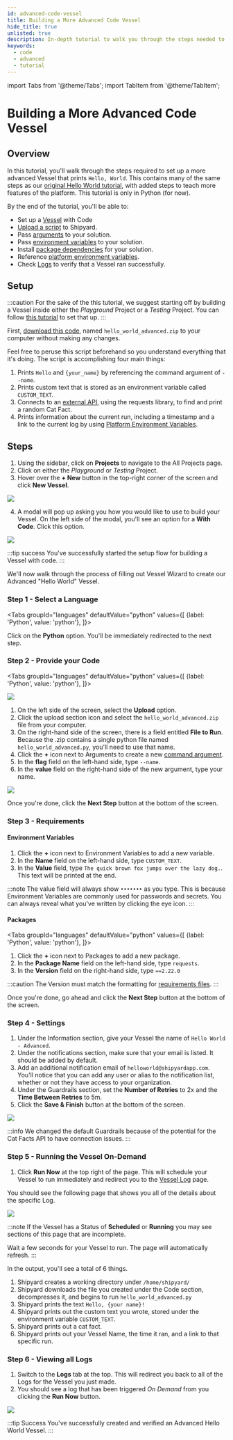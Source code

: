 ```yaml
---
id: advanced-code-vessel
title: Building a More Advanced Code Vessel
hide_title: true
unlisted: true
description: In-depth tutorial to walk you through the steps needed to set up a more advanced Code Vessel.
keywords:
  - code
  - advanced
  - tutorial
---
```


import Tabs from '@theme/Tabs';
import TabItem from '@theme/TabItem';

# Building a More Advanced Code Vessel

## Overview

In this tutorial, you'll walk through the steps required to set up a more advanced Vessel that prints `Hello, World`. This contains many of the same steps as our [original Hello World tutorial](../getting-started/first-vessel-with-code.md), with added steps to teach more features of the platform. This tutorial is only in Python \(for now\).

By the end of the tutorial, you'll be able to:

- Set up a [Vessel](../reference/vessels.md) with Code
- [Upload a script](../reference/code/upload-code.md) to Shipyard.
- Pass [arguments](../reference/arguments.md) to your solution.
- Pass [environment variables](../reference/environment-variables/environment-variables-overview.md) to your solution.
- Install [package dependencies](../reference/packages/external-package-dependencies.md) for your solution.
- Reference [platform environment variables](../reference/environment-variables/shipyard-environment-variables.md).
- Check [Logs](../reference/logs/logs-overview.md) to verify that a Vessel ran successfully.

## Setup

:::caution
For the sake of the this tutorial, we suggest starting off by building a Vessel inside either the *Playground* Project or a *Testing* Project. You can follow [this tutorial](../getting-started/first-project.md) to set that up.
:::

First, [download this code](https://drive.google.com/file/d/1e6xQOo2M2jnPJdPOmAPOKwW4aLlgV-GF/view?usp=sharing), named `hello_world_advanced.zip` to your computer without making any changes.

Feel free to peruse this script beforehand so you understand everything that it's doing. The script is accomplishing four main things:

1. Prints `Hello` and `{your_name}` by referencing the command argument of `--name`.
2. Prints custom text that is stored as an environment variable called `CUSTOM_TEXT`.
3. Connects to an [external API](https://alexwohlbruck.github.io/cat-facts/), using the requests library, to find and print a random Cat Fact.
4. Prints information about the current run, including a timestamp and a link to the current log by using [Platform Environment Variables](../reference/environment-variables/shipyard-environment-variables.md).


## Steps

1. Using the sidebar, click on **Projects** to navigate to the All Projects page.
2. Click on either the *Playground* or *Testing* Project.
3. Hover over the **+ New** button in the top-right corner of the screen and click **New Vessel**.

![](../.gitbook/assets/shipyard_2021_03_16_16_23_03.png)

4. A modal will pop up asking you how you would like to use to build your Vessel. On the left side of the modal, you'll see an option for a **With Code**. Click this option.

![](../.gitbook/assets/shipyard_2021_03_16_16_24_01.png)

:::tip success
You've successfully started the setup flow for building a Vessel with code.
:::

We'll now walk through the process of filling out Vessel Wizard to create our Advanced "Hello World" Vessel.

### Step 1 - Select a Language

<Tabs
groupId="languages"
defaultValue="python"
values={[
{label: 'Python', value: 'python'},
]}>
<TabItem value="python">

Click on the **Python** option. You'll be immediately redirected to the next step.
</TabItem>
</Tabs>

### Step 2 - Provide your Code



<Tabs
groupId="languages"
defaultValue="python"
values={[
{label: 'Python', value: 'python'},
]}>
<TabItem value="python">

![](../.gitbook/assets/shipyard_2022_05_03_11_23_05.png)

1. On the left side of the screen, select the **Upload** option. 
2. Click the upload section icon and select the `hello_world_advanced.zip` file from your computer.
3. On the right-hand side of the screen, there is a field entitled **File to Run**. Because the .zip contains a single python file named `hello_world_advanced.py`, you'll need to use that name.
4. Click the **+** icon next to Arguments to create a new [command argument](../reference/arguments.md).
5. In the **flag** field on the left-hand side, type `--name`.
6. In the **value** field on the right-hand side of the new argument, type your name.

![](../.gitbook/assets/shipyard_2022_05_03_11_39_15.png)
</TabItem>
</Tabs>

Once you're done, click the **Next Step** button at the bottom of the screen.

### **Step 3 - Requirements**

#### Environment Variables

1. Click the **+** icon next to Environment Variables to add a new variable.
2. In the **Name** field on the left-hand side, type `CUSTOM_TEXT`.
3. In the **Value** field, type `The quick brown fox jumps over the lazy dog.`. This text will be printed at the end.

:::note
The value field will always show `•••••••` as you type. This is because Environment Variables are commonly used for passwords and secrets. You can always reveal what you've written by clicking the eye icon.
:::

#### Packages

<Tabs
groupId="languages"
defaultValue="python"
values={[
{label: 'Python', value: 'python'},
]}>
<TabItem value="python">

1. Click the **+** icon next to Packages to add a new package.
2. In the **Package Name** field on the left-hand side, type `requests`.
3. In the **Version** field on the right-hand side, type `==2.22.0`

:::caution
The Version must match the formatting for [requirements files](https://www.python.org/dev/peps/pep-0440/#version-specifiers).
:::
</TabItem>
</Tabs>

Once you're done, go ahead and click the **Next Step** button at the bottom of the screen.



### Step 4 - Settings

1. Under the Information section, give your Vessel the name of `Hello World - Advanced`.
2. Under the notifications section, make sure that your email is listed. It should be added by default.
3. Add an additional notification email of `helloworld@shipyardapp.com`. You'll notice that you can add any user or alias to the notification list, whether or not they have access to your organization.
4. Under the Guardrails section, set the **Number of Retries** to 2x and the **Time Between Retries** to 5m.
5. Click the **Save & Finish** button at the bottom of the screen.

![](../.gitbook/assets/shipyard_2022_05_03_11_29_50.png)

:::info
We changed the default Guardrails because of the potential for the Cat Facts API to have connection issues.
:::

### Step 5 - Running the Vessel On-Demand

1. Click **Run Now** at the top right of the page. This will schedule your Vessel to run immediately and redirect you to the [Vessel Log](../reference/logs/vessel-logs.md) page.

You should see the following page that shows you all of the details about the specific Log.

![](../.gitbook/assets/shipyard_2021_03_17_10_33_22.png)

:::note
If the Vessel has a Status of **Scheduled** or  **Running** you may see sections of this page that are incomplete.

Wait a few seconds for your Vessel to run. The page will automatically refresh.
:::

In the output, you'll see a total of 6 things.

1. Shipyard creates a working directory under `/home/shipyard/`
2. Shipyard downloads the file you created under the Code section, decompresses it, and begins to run `hello_world_advanced.py`
3. Shipyard prints the text `Hello, {your name}!`
4. Shipyard prints out the custom text you wrote, stored under the environment variable `CUSTOM_TEXT`.
5. Shipyard prints out a cat fact.
6. Shipyard prints out your Vessel Name, the time it ran, and a link to that specific run.

### Step 6 - Viewing all Logs

1. Switch to the **Logs** tab at the top. This will redirect you back to all of the Logs for the Vessel you just made.
2. You should see a log that has been triggered *On Demand* from you clicking the **Run Now** button.

![](../.gitbook/assets/shipyard_2021_03_17_10_37_27.png)

:::tip Success
You've successfully created and verified an Advanced Hello World Vessel.
:::
